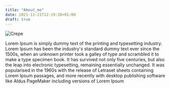 ```yaml
---
title: "About_me"
date: 2021-11-21T12:19:10+01:00
draft: true
---
```


![Crepe](https://encrypted-tbn0.gstatic.com/images?q=tbn:ANd9GcQYjDimN8bYgQGEyfw90WU94ePX10AnyoJfCPwn-EAu9dpvlcbyNhbk_-bsveiUcli81JA&usqp=CAU)

Lorem Ipsum is simply dummy text of the printing and typesetting industry. Lorem Ipsum has been the industry's standard dummy text ever since the 1500s, when an unknown printer took a galley of type and scrambled it to make a type specimen book. It has survived not only five centuries, but also the leap into electronic typesetting, remaining essentially unchanged. It was popularised in the 1960s with the release of Letraset sheets containing Lorem Ipsum passages, and more recently with desktop publishing software like Aldus PageMaker including versions of Lorem Ipsum